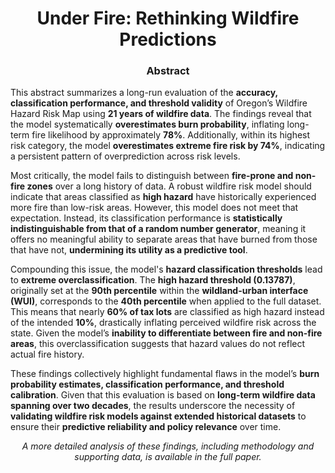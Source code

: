 <div align="center">

# **Under Fire: Rethinking Wildfire Predictions**  
### **Abstract**  

</div>

This abstract summarizes a long-run evaluation of the **accuracy, classification performance, and threshold validity** of Oregon’s Wildfire Hazard Risk Map using **21 years of wildfire data**. The findings reveal that the model systematically **overestimates burn probability**, inflating long-term fire likelihood by approximately **78%**. Additionally, within its highest risk category, the model **overestimates extreme fire risk by 74%**, indicating a persistent pattern of overprediction across risk levels.

Most critically, the model fails to distinguish between **fire-prone and non-fire zones** over a long history of data. A robust wildfire risk model should indicate that areas classified as **high hazard** have historically experienced more fire than low-risk areas. However, this model does not meet that expectation. Instead, its classification performance is **statistically indistinguishable from that of a random number generator**, meaning it offers no meaningful ability to separate areas that have burned from those that have not, **undermining its utility as a predictive tool**.

Compounding this issue, the model's **hazard classification thresholds** lead to **extreme overclassification**. The **high hazard threshold (0.13787)**, originally set at the **90th percentile** within the **wildland-urban interface (WUI)**, corresponds to the **40th percentile** when applied to the full dataset. This means that nearly **60% of tax lots** are classified as high hazard instead of the intended **10%**, drastically inflating perceived wildfire risk across the state. Given the model’s **inability to differentiate between fire and non-fire areas**, this overclassification suggests that hazard values do not reflect actual fire history.

These findings collectively highlight fundamental flaws in the model’s **burn probability estimates, classification performance, and threshold calibration**. Given that this evaluation is based on **long-term wildfire data spanning over two decades**, the results underscore the necessity of **validating wildfire risk models against extended historical datasets** to ensure their **predictive reliability and policy relevance** over time.  

<div align="center">  

*A more detailed analysis of these findings, including methodology and supporting data, is available in the full paper.*  

</div>
